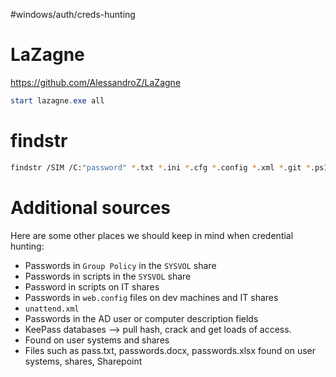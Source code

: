 #windows/auth/creds-hunting
# LaZagne
https://github.com/AlessandroZ/LaZagne
```powershell
start lazagne.exe all
```
# findstr
```bash
findstr /SIM /C:"password" *.txt *.ini *.cfg *.config *.xml *.git *.ps1 *.yml
```

# Additional sources
Here are some other places we should keep in mind when credential hunting:
* Passwords in `Group Policy` in the `SYSVOL` share
* Passwords in scripts in the `SYSVOL` share
* Password in scripts on IT shares
* Passwords in `web.config` files on dev machines and IT shares
* `unattend.xml`
* Passwords in the AD user or computer description fields
* KeePass databases --> pull hash, crack and get loads of access.
* Found on user systems and shares
* Files such as pass.txt, passwords.docx, passwords.xlsx found on user systems, shares, Sharepoint

